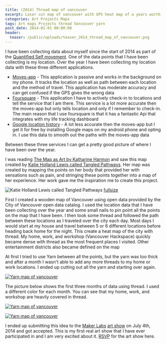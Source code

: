 ```yaml
---
title: (2014) Thread map of vancouver 
excerpt: Laser cut map of vancouver with GPS heat map of a years worth of travel.
categories: Art Projects Maps
tags: Art maps Projects thread Vancouver yarn
post_date: 2014-01-01 00:00:00
header:
  teaser: /public/uploads/teaser_2014_thread_map_of_vancouver.png
---
```


I have been collecting data about myself since the start of 2014 as part of the [Quantified Self movement](http://en.wikipedia.org/wiki/Quantified_Self). One of the data points that I have been collecting is my location. Over the year I have been collecting my location data with these three different applications.

- [Moves-app](http://www.moves-app.com/) - This application is passive and works in the background on my phone. It tracks the location as well as path between each location and the method of travel. This application has moderate accuracy and can get confused if the GPS gives the wrong data
- [Foursquare](https://foursquare.com/) - This application I have to actively check-in to locations and tell the service that I am there. This service is a lot more accurate then the moves-app but only tells location and only if I remember to check-in. The main reason that I use foursquare is that it has a fantastic Api that integrates with my life tracking dashboard
- [Google location history](https://maps.google.com/locationhistory/b/0) - A lot less accurate then the moves-app but I get it for free by installing Google maps on my android phone and opting in. I use this data to smooth out the paths with the moves-app data

Between these three services I can get a pretty good picture of where I have been over the year.

I was reading [The Map as Art by Katharine Harmon](http://www.amazon.ca/The-Map-Art-Contemporary-Cartography/dp/1568989725) and saw this map created by [Katie Holland Lewis called Tangled Pathways](http://katiehollandlewis.com/portfolio/tangled-pathways/#3). Her map was created by mapping the points on her body that provided her with sensations such as pain, and stringing these points together into a map of her experience. Her work gave me the inspiration me to create this project.

![Katie Holland Lewis called Tangled Pathways](/public/uploads/2014/06/img3-300x200.jpg "Katie Holland Lewis called Tangled Pathways")
[fullsize](/public/uploads/2014/06/img3.jpg)

First I created a wooden map of Vancouver using open data provided by the City of Vancouver open data catalog. I used the location data that I have been collecting over the year and some small nails to pin point all the points on the map that I have been. I then took some thread and followed the path between these locations as I traveled over the city each day. Most days I would start at my house and travel between 5 or 6 different locations before heading back home for the night. This create a heat map of the city with thread. My home, work, and workshop (Vancouver Hackspace) quickly became dense with thread as the most frequent places I visited. Other entertainment districts also became defined on the map

At first I tried to use Yarn between all the points, but the yarn was too thick and after a month I wasn't able to add any more threads to my home or work locations. I ended up cutting out all the yarn and starting over again.

[![Yarn map of vancouver](/public/uploads/2014/06/img3-300x200.jpg "Yarn map of vancouver")](/public/uploads/2014/06/IMG_20140623_165934.jpg)

The picture below shows the first three months of data using thread. I used a different color for each month. You can see that my home, work, and workshop are heavily covered in thread.

[![Yarn map of vancouver](/public/uploads/2014/06/IMG_20140623_215023-300x225.jpg "Yarn map of vancouver")](/public/uploads/2014/06/IMG_20140623_215023.jpg)

[![Yarn map of vancouver](/public/uploads/2014/06/IMG_20140623_215050-300x224.jpg "Yarn map of vancouver")](/public/uploads/2014/06/IMG_20140623_215050.jpg)

I ended up submitting this idea to the [Maker Labs](http://www.makerlabs.ca/) [art show](https://www.picatic.com/MakerLabsOpening) on July 4th, 2014 and got accepted. This is my first real art show that I have ever participated in and I am very excited about it. [RSVP](https://www.picatic.com/MakerLabsOpening) for the art show here.
